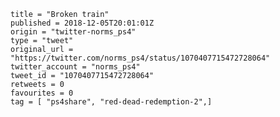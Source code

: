 ```
title = "Broken train"
published = 2018-12-05T20:01:01Z
origin = "twitter-norms_ps4"
type = "tweet"
original_url = "https://twitter.com/norms_ps4/status/1070407715472728064"
twitter_account = "norms_ps4"
tweet_id = "1070407715472728064"
retweets = 0
favourites = 0
tag = [ "ps4share", "red-dead-redemption-2",]
```

<p class='image'><img src='https://mnf.m17s.net/2018/12/05/DtraJG-W4AcsdHz.jpg' alt=''></p>

